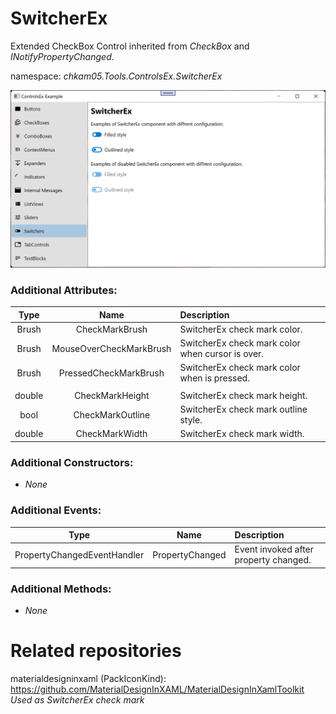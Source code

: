 # SwitcherEx
Extended CheckBox Control inherited from _CheckBox_ and _INotifyPropertyChanged_.  

namespace: _chkam05.Tools.ControlsEx.SwitcherEx_  

![SwitcherEx Examples (Images/SwitcherEx.png)](../Images/SwitcherEx.png)  

### Additional Attributes:

| Type   | Name                    | Description |
|:------:|:-----------------------:|:------------|
| Brush  | CheckMarkBrush          | SwitcherEx check mark color. |
| Brush  | MouseOverCheckMarkBrush | SwitcherEx check mark color when cursor is over. |
| Brush  | PressedCheckMarkBrush   | SwitcherEx check mark color when is pressed. |
|||
| double | CheckMarkHeight         | SwitcherEx check mark height. |
| bool   | CheckMarkOutline        | SwitcherEx check mark outline style. | 
| double | CheckMarkWidth          | SwitcherEx check mark width. |

### Additional Constructors: 

- _None_  

### Additional Events: 

| Type                        | Name             | Description                            |
|:---------------------------:|:----------------:|:---------------------------------------|
| PropertyChangedEventHandler | PropertyChanged  | Event invoked after property changed. |

### Additional Methods: 

- _None_  


# Related repositories 

materialdesigninxaml (PackIconKind): https://github.com/MaterialDesignInXAML/MaterialDesignInXamlToolkit  
_Used as SwitcherEx check mark_  
